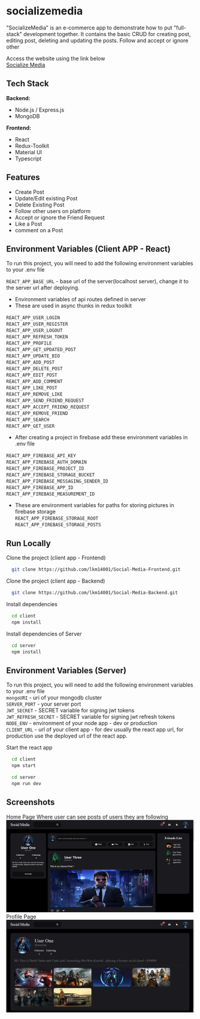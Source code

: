 # socializemedia

"SocializeMedia" is an e-commerce app to demonstrate how to put "full-stack" development together. It contains the basic CRUD for creating post, editing post, deleting and updating the posts. Follow and accept or ignore other 

Access the website using the link below  
[Socialize Media](https://socializemedia.web.app)

## Tech Stack

**Backend:**

- Node.js / Express.js
- MongoDB

**Frontend:**

- React
- Redux-Toolkit
- Material UI
- Typescript

## Features

- Create Post
- Update/Edit existing Post
- Delete Existing Post
- Follow other users on platform
- Accept or ignore the Friend Request
- Like a Post
- comment on a Post

## Environment Variables (Client APP - React)

To run this project, you will need to add the following environment variables to your .env file

`REACT_APP_BASE_URL` - base url of the server(localhost server), change it to the server url after deploying.

- Environment variables of api routes defined in server
- These are used in async thunks in redux toolkit

`REACT_APP_USER_LOGIN`  
`REACT_APP_USER_REGISTER`  
`REACT_APP_USER_LOGOUT`  
`REACT_APP_REFRESH_TOKEN`  
`REACT_APP_PROFILE`  
`REACT_APP_GET_UPDATED_POST`  
`REACT_APP_UPDATE_BIO`  
`REACT_APP_ADD_POST`  
`REACT_APP_DELETE_POST`  
`REACT_APP_EDIT_POST`  
`REACT_APP_ADD_COMMENT`  
`REACT_APP_LIKE_POST`  
`REACT_APP_REMOVE_LIKE`  
`REACT_APP_SEND_FRIEND_REQUEST`  
`REACT_APP_ACCEPT_FRIEND_REQUEST`  
`REACT_APP_REMOVE_FRIEND`  
`REACT_APP_SEARCH`  
`REACT_APP_GET_USER`  


- After creating a project in firebase add these environment variables in .env file

`REACT_APP_FIREBASE_API_KEY`  
`REACT_APP_FIREBASE_AUTH_DOMAIN`  
`REACT_APP_FIREBASE_PROJECT_ID`  
`REACT_APP_FIREBASE_STORAGE_BUCKET`  
`REACT_APP_FIREBASE_MESSAGING_SENDER_ID`  
`REACT_APP_FIREBASE_APP_ID`  
`REACT_APP_FIREBASE_MEASUREMENT_ID`  


- These are environment variables for paths for storing pictures in firebase storage  
`REACT_APP_FIREBASE_STORAGE_ROOT`  
`REACT_APP_FIREBASE_STORAGE_POSTS`  

## Run Locally

Clone the project (client app - Frontend)

```bash
  git clone https://github.com/lkm14001/Social-Media-Frontend.git
```

Clone the project (client app - Backend)

```bash
  git clone https://github.com/lkm14001/Social-Media-Backend.git
```


Install dependencies

```bash
  cd client
  npm install
```

Install dependencies of Server

```bash
  cd server
  npm install
```

## Environment Variables (Server)
To run this project, you will need to add the following environment variables to your .env file  
`mongoURI` - uri of your mongodb cluster  
`SERVER_PORT` - your server port  
`JWT_SECRET` - SECRET variable for signing jwt tokens  
`JWT_REFRESH_SECRET` - SECRET variable for signing jwt refresh tokens  
`NODE_ENV` - environment of your node app - dev or production  
`CLIENT_URL` - url of your client app - for dev usually the react app url, for production use the deployed url of the react app.  


Start the react app

```bash
  cd client
  npm start
```

```bash
  cd server
  npm run dev
```

## Screenshots
Home Page Where user can see posts of users they are following  
![Home Page Where user can see posts of users they are following](https://github.com/lkm14001/Social-Media-Backend/blob/1b5052e4409804b227d9471f8d61330f6f4e21d7/SocializeMedia1.png)  
Profile Page  
![Profile page](https://github.com/lkm14001/Social-Media-Backend/blob/1b5052e4409804b227d9471f8d61330f6f4e21d7/SocializeMedia2.png)  
